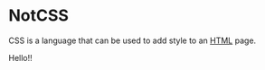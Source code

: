 # NotCSS

CSS is a language that can be used to add style to an [HTML](/wiki/HTML) page.

Hello!!
